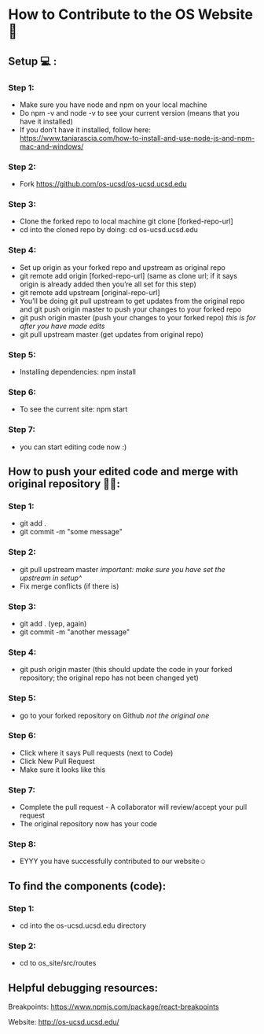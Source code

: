 # How to Contribute to the OS Website 🚀

## Setup 💻 :

### Step 1: 
- Make sure you have node and npm on your local machine
- Do npm -v and node -v to see your current version (means that you have it installed)
- If you don’t have it installed, follow here: https://www.taniarascia.com/how-to-install-and-use-node-js-and-npm-mac-and-windows/

### Step 2:
- Fork https://github.com/os-ucsd/os-ucsd.ucsd.edu

### Step 3: 
- Clone the forked repo to local machine git clone [forked-repo-url]  
- cd into the cloned repo by doing: cd os-ucsd.ucsd.edu
  
### Step 4: 
- Set up origin as your forked repo and upstream as original repo
- git remote add origin [forked-repo-url] (same as clone url; if it says origin is already added then you’re all set for this step) 
- git remote add upstream [original-repo-url] 
- You’ll be doing git pull upstream to get updates from the original repo and git push origin master to push your changes to your forked repo
- git push origin master (push your changes to your forked repo)
  *this is for after you have made edits*
- git pull upstream master (get updates from original repo)

### Step 5: 
- Installing dependencies: npm install

### Step 6: 
- To see the current site: npm start

### Step 7: 
- you can start editing code now :)
  
  
## How to push your edited code and merge with original repository 👩‍💻:

### Step 1: 
- git add .  
- git commit -m "some message"
  
### Step 2: 
- git pull upstream master 
  *important: make sure you have set the upstream in setup^*
- Fix merge conflicts (if there is)
  
### Step 3: 
- git add . (yep, again)  
- git commit -m "another message"
  
### Step 4: 
- git push origin master (this should update the code in your forked repository; the original repo has not been changed yet)
  
### Step 5: 
- go to your forked repository on Github 
  *not the original one*
  
### Step 6: 
- Click where it says Pull requests (next to Code)
- Click New Pull Request
- Make sure it looks like this
  
### Step 7: 
- Complete the pull request - A collaborator will review/accept your pull request 
- The original repository now has your code
  
### Step 8: 
- EYYY you have successfully contributed to our website☺️ 

## To find the components (code):

### Step 1: 
- cd into the os-ucsd.ucsd.edu directory
  
### Step 2: 
- cd to os_site/src/routes
  
## Helpful debugging resources:

Breakpoints: https://www.npmjs.com/package/react-breakpoints

Website: http://os-ucsd.ucsd.edu/
